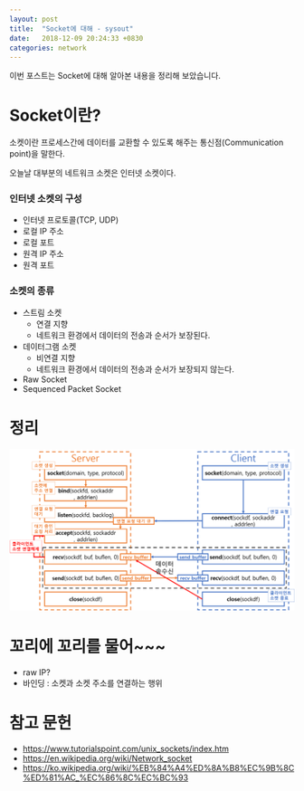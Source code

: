 ```yaml
---
layout: post
title:  "Socket에 대해 - sysout"
date:   2018-12-09 20:24:33 +0830
categories: network
---
```


이번 포스트는 Socket에 대해 알아본 내용을 정리해 보았습니다. 

# Socket이란?

소켓이란 프로세스간에 데이터를 교환할 수 있도록 해주는 통신점(Communication point)을 말한다.

오늘날 대부분의 네트워크 소켓은 인터넷 소켓이다.

### 인터넷 소켓의 구성

- 인터넷 프로토콜(TCP, UDP)
- 로컬 IP 주소
- 로컬 포트
- 원격 IP 주소
- 원격 포트

### 소켓의 종류

- 스트림 소켓
    - 연결 지향
    - 네트워크 환경에서 데이터의 전송과 순서가 보장된다.
- 데이터그램 소켓
    - 비연결 지향
    - 네트워크 환경에서 데이터의 전송과 순서가 보장되지 않는다.
- Raw Socket
- Sequenced Packet Socket

# 정리

![socket](/assets/images/socket.PNG)


# 꼬리에 꼬리를 물어~~~

- raw IP?
- 바인딩 : 소켓과 소켓 주소를 연결하는 행위


# 참고 문헌

- https://www.tutorialspoint.com/unix_sockets/index.htm
- https://en.wikipedia.org/wiki/Network_socket
- https://ko.wikipedia.org/wiki/%EB%84%A4%ED%8A%B8%EC%9B%8C%ED%81%AC_%EC%86%8C%EC%BC%93